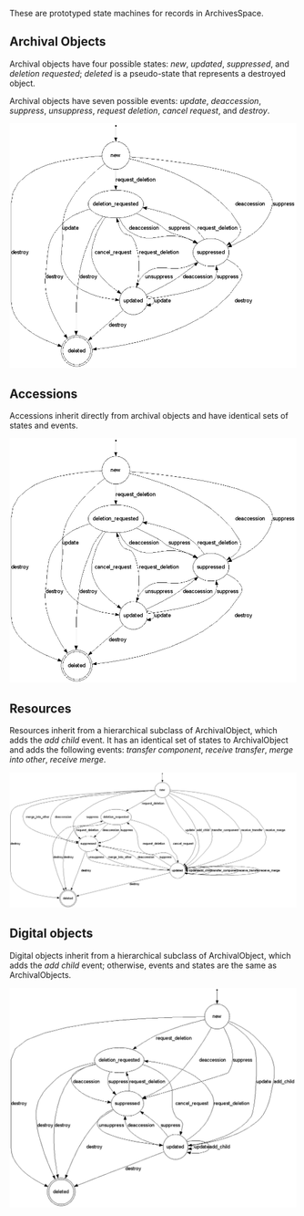 These are prototyped state machines for records in ArchivesSpace.

Archival Objects
----------------

Archival objects have four possible states: *new*, *updated*, *suppressed*, and *deletion requested*; *deleted* is a pseudo-state that represents a destroyed object.

Archival objects have seven possible events: *update*, *deaccession*, *suppress*, *unsuppress*, *request deletion*, *cancel request*, and *destroy*.

![Archival Object record state](https://github.com/anarchivist/record-state/raw/master/img/ArchivalObject_state.png)

Accessions
----------

Accessions inherit directly from archival objects and have identical sets of states and events.

![Accession record state](https://github.com/anarchivist/record-state/raw/master/img/Accession_state.png)

Resources
---------

Resources inherit from a hierarchical subclass of ArchivalObject, which adds the *add child* event. It has an identical set of states to ArchivalObject and adds the following events: *transfer component*, *receive transfer*, *merge into other*, *receive merge*. 

![Resource record state](https://github.com/anarchivist/record-state/raw/master/img/Resource_state.png)

Digital objects
---------

Digital objects inherit from a hierarchical subclass of ArchivalObject, which adds the *add child* event; otherwise, events and states are the same as ArchivalObjects.

![Digital Object record state](https://github.com/anarchivist/record-state/raw/master/img/DigitalObject_state.png)


